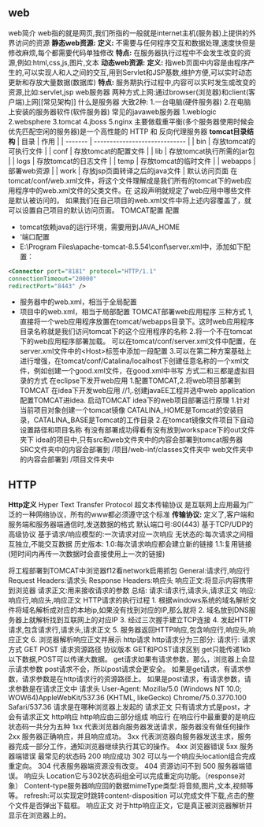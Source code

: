## web
web简介
	web指的就是网页,我们所指的一般就是internet主机(服务器)上提供的外界访问的资源
	**静态web资源:** 
		**定义:** 不需要与任何程序交互和数据处理,速度快但是修改麻烦,每个都需要代码单独修改
		**特点:** 在服务器执行过程中不会发生改变的资源,例如:html,css,js,图片,文本
	**动态web资源:**
		**定义:** 指web页面中内容是由程序产生的,可以实现人和人之间的交互,用到Servlet和JSP基数,维护方便,可以实时动态更新和存放大量数据(数据库)
		**特点:** 服务期执行过程中,内容可以实时发生或改变的资源,比如:servlet,jsp
web服务器
	两种方式上网:通过browser(浏览器)和client(客户端)上网[[常见架构]]
什么是服务器
	大致2种:
	1.一台电脑(硬件服务器)
	2.在电脑上安装的服务器软件(软件服务器)
常见的javaweb服务器
	1.weblogic
	2.websphere
	3.tomcat
	4.jboss
	5.nginx 主要做载重平衡(多个服务器使用时候会优先匹配空闲的服务器)是一个高性能的 HTTP 和 反向代理服务器
**tomcat目录结构**
| 目录 | 作用 |
| ------- | ----------------------------- |
| bin | 存放tomcat的可执行文件 |
| conf | 存放tomcat的配置文件 |
| lib | 存放tomcat执行所需的jar包 |
| logs | 存放tomcat的日志文件 |
| temp | 存放tomcat的临时文件 |
| webapps | 部署web资源 |
| work | 存放jsp页面转译之后的java文件 |
默认访问页面
在tomcat/conf/web.xml文件，将这个文件理解成是我们所有的tomcat下的web应用程序中的web.xml文件的父类文件。在 这段声明就规定了web应用中哪些文件是默认被访问的。
如果我们在自己项目的web.xml文件中将上述内容覆盖了，就可以设置自己项目的默认访问页面。
TOMCAT配置
配置
* tomcat依赖java的运行环境，需要用到JAVA_HOME
* ‘端口配置
* E:\Program Files\apache-tomcat-8.5.54\conf\server.xml中，添加如下配置：
```xml
<Connector port="8181" protocol="HTTP/1.1"
connectionTimeout="20000"
redirectPort="8443" />
```
* 服务器中的web.xml，相当于全局配置
* 项目中的web.xml，相当于局部配置
TOMCAT部署web应用程序
三种方式
1,直接将一个web应用程序放置在tomcat/webapps目录下。这时web应用程序目录名称就是我们访问tomcat下的这个应用程序的名称
2.将一个不在tomcat下的web应用程序部署加载。 可以在tomcat/conf/server.xml文件中配置，在server.xml文件中的\<Host>标签中添加一段配置
3.可以在第二种方案基础上进行增强，在tomcat/conf/Catalina/localhost下创建任意名称的一个xml文件，例如创建一个good.xml文件，在good.xml中书写
方式二和三都是虚拟目录的方式
在eclipse下发开web应用
1.配置TOMCAT,2.将web项目部署到TOMCAT
在idea下开发web应用
//1,.创建javaEE工程并选中web application
配置TOMCAT进idea.
启动TOMCAT
idea下的web项目部署运行原理
1.针对当前项目对象创建一个tomcat镜像
CATALINA_HOME是Tomcat的安装目录，CATALINA_BASE是Tomcat的工作目录
2.在tomcat镜像文件项目下自动设置路径和项目名称
有没有部署成功得看有没有放到workspace下的out文件夹下
idea的项目中,只有src和web文件夹中的内容会部署到tomcat服务器
SRC文件夹中的内容会部署到
/项目/web-inf/classes文件夹中
web文件夹中的内容会部署到
/项目文件夹中
## HTTP
**Http定义**
	Hyper Text Transfer Protocol 超文本传输协议 是互联网上应用最为广泛的一种网络协议，所有的www都必须遵守这个标准
	**传输协议:** 定义了,客户端和服务端和服务器端通信时,发送数据的格式
	默认端口号:80(443)
	基于TCP/UDP的高级协议
	基于请求/响应模型的:一次请求对应一次响应
	无状态的:每次请求之间相互独立,不能交互数据
历史版本:
	1.0:每次请求响应都会建立新的链接
	1.1:复用链接(短时间内再传一次数据时会直接使用上一次的链接)

将工程部署到TOMCAT中浏览器f12看network启用抓包
	General:请求行,响应行
	Request Headers:请求头
	Response Headers:响应头
	响应正文:将显示内容携带到浏览器
	请求正文:用来接收请求的参数
	总结:
	请求:请求行,请求头,请求正文
	响应:响应行,响应头,响应正文
HTTP请求的执行过程
	1. 根据windows系统的域名解析文件将域名解析成对应的本地ip,如果没有找到对应的IP,那么就将
	2. 域名放到DNS服务器上就解析找到互联网上的对应IP
	3. 经过三次握手建立TCP连接
	4. 发起HTTP请求,包含请求行,请求头,请求正文
	5. 服务器返回HTTP响应,包含响应行,响应头,响应正文
	6. 浏览器解析响应正文并展示
http请求
http请求分为三部分:
请求行:
请求方式 GET POST
请求资源路径
协议版本
GET和POST请求区别
get只能传递1kb以下数据,POST可以传递大数据。
get请求如果有请求参数，那么，浏览器上会显示请求参数 post请求不会，所以post请求会更安全。
如果是get请求，有请求参数，请求参数是在http请求行的资源路径上。
如果是post请求，有请求参数，请求参数是在请求正文中
请求头
User‐Agent: Mozilla/5.0 (Windows NT 10.0; WOW64)AppleWebKit/537.36 (KHTML, likeGecko) Chrome/75.0.3770.100 Safari/537.36
请求是在哪种浏览器上发起的
请求正文
只有请求方式是post，才会有请求正文
http响应
http响应由三部分组成
响应行
在响应行中最重要的是响应状态码一共分为五种
1xx 代表浏览器向服务器发送请求，服务器没有做任何操作
2xx 服务器正确响应，并且响应成功。
3xx 代表浏览器向服务器发送主求，服务器完成一部分工作，通知浏览器继续执行其它的操作。
4xx 浏览器错误
5xx 服务器端错误
最常见的状态码
200 响应成功
302 可以与一个响应头location组合完成重定向。
304 代表服务器端资源没有改变。
404 资源访问不到
500 服务器端错误。
响应头
Location它与302状态码组全可以完成重定向功能。（response对象）
Content-type服务器响应回的数据mimeType类型:将音频,图片,文本,视频等等。
refresh:可以实现定时跳转content-disposition
可以完成文件下载,点击的整个文件是否弹出下载框。
响应正文
对于http响应正文，它是真正被浏览器解析并显示在浏览器上的。
